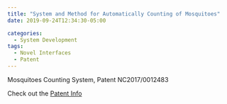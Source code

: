 ```yaml
---
title: "System and Method for Automatically Counting of Mosquitoes"
date: 2019-09-24T12:34:30-05:00

categories:
  - System Development
tags:
  - Novel Interfaces
  - Patent
---
```


Mosquitoes Counting System, Patent NC2017/0012483

Check out the [Patent Info][URL] 

[URL]: http://sipi.sic.gov.co/sipi/Extra/IP/Mutual/Browse.aspx?sid=637118634441553423


